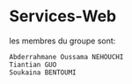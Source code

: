 # Services-Web

les membres du groupe sont:

    Abderrahmane Oussama NEHOUCHI
    Tiantian GUO
    Soukaina BENTOUMI
